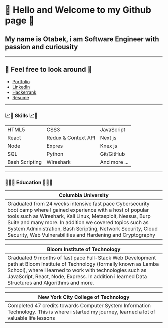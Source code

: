 # 👋 Hello and Welcome to my Github page 👋  

## My name is Otabek, i am Software Engineer with passion and curiousity

---

## 🔎 Feel free to look around 🔎

- [Portfolio](https://otabekakbaroff.com/)
- [LinkedIn](https://www.linkedin.com/in/otabekakbaroff/)
- [Hackerrank](https://www.hackerrank.com/otabekakbaroff)
- [Resume](https://resume.io/r/fuifzJ2DP)


---


### 📈🚀 Skills 📈🚀

<table>
 <tr>
    <td>HTML5</td>
    <td>CSS3</td>
    <td>JavaScript</td>
 </tr>
 <tr>   
    <td>React</td> 
    <td>Redux & Context API</td>
    <td>Next js</td>
 </tr>
    <tr>   
    <td>Node</td>
    <td>Expres</td>
    <td>Knex js</td> 
 </tr>
   <tr>   
    <td>SQL</td>
    <td>Python</td>
    <td>Git/GitHub</td> 
 </tr>
  <tr>   
    <td>Bash Scripting</td>
    <td>Wireshark</td>
    <td>And more ...</td> 
 </tr>
</table>



---


### 👨‍🎓📖 Education 👨‍🎓📖


| Columbia University |
| ------------------- | 
| Graduated from 24 weeks intensive fast pace Cybersecurity boot camp where I gained experience with a host of popular tools such as Wireshark, Kali Linux, Metasploit, Nessus, Burp Suite and many more. In addition we covered topics such as System Administration, Bash Scripting, Network  Security, Cloud Security, Web Vulnerabilities and Hardening and Cryptography |


| Bloom Institute of Technology | 
| ----------------------------- |
| Graduated 9 months of fast pace Full-Stack Web Development path at Bloom Institute of Technology (formally known as Lamba School), where I learned to work with technologies such as JavaScript, React, Node, Express. In addition i learned Data Structures and Algorithms and more. |




| New York City College of Technology |
| ------------------------------------------------------------------------------------------------------------------------- | 
|Completed 47 credits towards Computer System Information Technology. This is where i started my journey, learned a lot of valuable life lessons                     |

